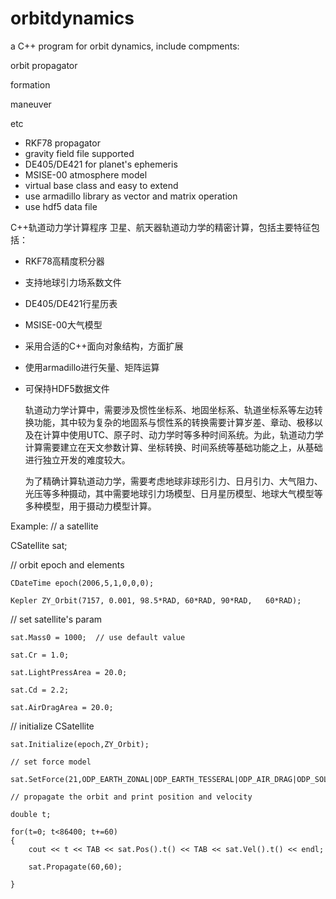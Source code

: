 # orbitdynamics
a C++ program for orbit dynamics, include compments:

  orbit propagator
  
  formation
  
  maneuver
  
  etc
  
* RKF78 propagator
* gravity field file supported
* DE405/DE421 for planet's ephemeris
* MSISE-00 atmosphere model
* virtual base class and easy to extend
* use armadillo library as vector and matrix operation
* use hdf5 data file

C++轨道动力学计算程序
卫星、航天器轨道动力学的精密计算，包括主要特征包括：

* RKF78高精度积分器
* 支持地球引力场系数文件
* DE405/DE421行星历表
* MSISE-00大气模型
* 采用合适的C++面向对象结构，方面扩展
* 使用armadillo进行矢量、矩阵运算
* 可保持HDF5数据文件

   轨道动力学计算中，需要涉及惯性坐标系、地固坐标系、轨道坐标系等左边转换功能，其中较为复杂的地固系与惯性系的转换需要计算岁差、章动、极移以及在计算中使用UTC、原子时、动力学时等多种时间系统。为此，轨道动力学计算需要建立在天文参数计算、坐标转换、时间系统等基础功能之上，从基础进行独立开发的难度较大。
   
  为了精确计算轨道动力学，需要考虑地球非球形引力、日月引力、大气阻力、光压等多种摄动，其中需要地球引力场模型、日月星历模型、地球大气模型等多种模型，用于摄动力模型计算。

Example:
   // a satellite
   
   CSatellite sat;
   
   // orbit epoch and elements
   
	CDateTime epoch(2006,5,1,0,0,0);
	
	Kepler ZY_Orbit(7157, 0.001, 98.5*RAD, 60*RAD, 90*RAD,	 60*RAD);
	
   // set satellite's param
   
	sat.Mass0 = 1000;  // use default value
	
	sat.Cr = 1.0;
	
	sat.LightPressArea = 20.0;
	
	sat.Cd = 2.2;
	
	sat.AirDragArea = 20.0;
	
   // initialize CSatellite
   
	sat.Initialize(epoch,ZY_Orbit);
	
	// set force model
	
	sat.SetForce(21,ODP_EARTH_ZONAL|ODP_EARTH_TESSERAL|ODP_AIR_DRAG|ODP_SOLAR_CENT|ODP_SOLAR_PRESSURE|ODP_LUNAR_CENT|ODP_POSTNEWTON);
	
	// propagate the orbit and print position and velocity
	
	double t;
	
	for(t=0; t<86400; t+=60)
	{
		cout << t << TAB << sat.Pos().t() << TAB << sat.Vel().t() << endl;
		
		sat.Propagate(60,60);
		
	}
